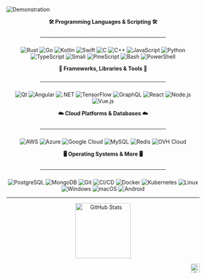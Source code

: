 ![Demonstration](https://imgur.com/a/lihW9he)


<p align="center">
  <strong>🛠️ Programming Languages & Scripting 🛠️</strong><br/><br/>
  <strong>─────────────────────────────────</strong><br/><br/>
  <img src="https://img.shields.io/badge/-Rust-black?style=for-the-badge&logo=rust&logoColor=white" alt="Rust"/>
  <img src="https://img.shields.io/badge/-Go-00ADD8?style=for-the-badge&logo=go&logoColor=white" alt="Go"/>
  <img src="https://img.shields.io/badge/-Kotlin-7F52FF?style=for-the-badge&logo=kotlin&logoColor=white" alt="Kotlin"/>
  <img src="https://img.shields.io/badge/-Swift-FA7343?style=for-the-badge&logo=swift&logoColor=white" alt="Swift"/>
  <img src="https://img.shields.io/badge/-C-A8B9CC?style=for-the-badge&logo=c&logoColor=white" alt="C"/>
  <img src="https://img.shields.io/badge/-C++-00599C?style=for-the-badge&logo=cplusplus&logoColor=white" alt="C++"/>
  <img src="https://img.shields.io/badge/-JavaScript-F7DF1E?style=for-the-badge&logo=javascript&logoColor=black" alt="JavaScript"/>
  <img src="https://img.shields.io/badge/-Python-3776AB?style=for-the-badge&logo=Python&logoColor=white" alt="Python"/>
  <img src="https://img.shields.io/badge/-TypeScript-3178C6?style=for-the-badge&logo=typescript&logoColor=white" alt="TypeScript"/>
  <img src="https://img.shields.io/badge/-Smali-78909C?style=for-the-badge&logo=android&logoColor=white" alt="Smali"/>
  <img src="https://img.shields.io/badge/-PineScript-2CA5A0?style=for-the-badge&logo=tradingview&logoColor=white" alt="PineScript"/>
  <img src="https://img.shields.io/badge/-Bash-4EAA25?style=for-the-badge&logo=gnu-bash&logoColor=white" alt="Bash"/>
  <img src="https://img.shields.io/badge/-PowerShell-5391FE?style=for-the-badge&logo=powershell&logoColor=white" alt="PowerShell"/>
</p>

<p align="center">
  <strong>🔧 Frameworks, Libraries & Tools 🔧</strong><br/><br/>
  <strong>─────────────────────────────────</strong><br/><br/>
  <img src="https://img.shields.io/badge/-Qt-41CD52?style=for-the-badge&logo=qt&logoColor=white" alt="Qt"/>
  <img src="https://img.shields.io/badge/-Angular-DD0031?style=for-the-badge&logo=angular&logoColor=white" alt="Angular"/>
  <img src="https://img.shields.io/badge/-.NET-512BD4?style=for-the-badge&logo=dotnet&logoColor=white" alt=".NET"/>
  <img src="https://img.shields.io/badge/-TensorFlow-FF6F00?style=for-the-badge&logo=tensorflow&logoColor=white" alt="TensorFlow"/>
  <img src="https://img.shields.io/badge/-GraphQL-E10098?style=for-the-badge&logo=graphql&logoColor=white" alt="GraphQL"/>
  <img src="https://img.shields.io/badge/-React-61DAFB?style=for-the-badge&logo=react&logoColor=black" alt="React"/>
  <img src="https://img.shields.io/badge/-Node.js-339933?style=for-the-badge&logo=nodedotjs&logoColor=white" alt="Node.js"/>
  <img src="https://img.shields.io/badge/-Vue.js-4FC08D?style=for-the-badge&logo=vuedotjs&logoColor=white" alt="Vue.js"/>
</p>

<p align="center">
  <strong>☁️ Cloud Platforms & Databases ☁️</strong><br/><br/>
  <strong>─────────────────────────────────</strong><br/><br/>
  <img src="https://img.shields.io/badge/-AWS-232F3E?style=for-the-badge&logo=amazonaws&logoColor=white" alt="AWS"/>
  <img src="https://img.shields.io/badge/-Azure-0078D4?style=for-the-badge&logo=microsoftazure&logoColor=white" alt="Azure"/>
  <img src="https://img.shields.io/badge/-Google%20Cloud-4285F4?style=for-the-badge&logo=googlecloud&logoColor=white" alt="Google Cloud"/>
  <img src="https://img.shields.io/badge/-MySQL-4479A1?style=for-the-badge&logo=mysql&logoColor=white" alt="MySQL"/>
  <img src="https://img.shields.io/badge/-Redis-DC382D?style=for-the-badge&logo=redis&logoColor=white" alt="Redis"/>
  <img src="https://img.shields.io/badge/-OVH%20Cloud-123F6D?style=for-the-badge&logo=ovh&logoColor=white" alt="OVH Cloud"/>
</p>

<p align="center">
  <strong>🖥️ Operating Systems & More 🖥️</strong><br/><br/>
  <strong>─────────────────────────────────</strong><br/><br/>
  <img src="https://img.shields.io/badge/-PostgreSQL-4169E1?style=for-the-badge&logo=postgresql&logoColor=white" alt="PostgreSQL"/>
  <img src="https://img.shields.io/badge/-MongoDB-47A248?style=for-the-badge&logo=mongodb&logoColor=white" alt="MongoDB"/>
  <img src="https://img.shields.io/badge/-Git-F05032?style=for-the-badge&logo=git&logoColor=white" alt="Git"/>
  <img src="https://img.shields.io/badge/-CI%2FCD-2088FF?style=for-the-badge&logo=githubactions&logoColor=white" alt="CI/CD"/>
  <img src="https://img.shields.io/badge/-Docker-2496ED?style=for-the-badge&logo=docker&logoColor=white" alt="Docker"/>
  <img src="https://img.shields.io/badge/-Kubernetes-326CE5?style=for-the-badge&logo=kubernetes&logoColor=white" alt="Kubernetes"/>
  <img src="https://img.shields.io/badge/-Linux-FCC624?style=for-the-badge&logo=linux&logoColor=black" alt="Linux"/>
  <img src="https://img.shields.io/badge/-Windows-0078D6?style=for-the-badge&logo=windows&logoColor=white" alt="Windows"/>
  <img src="https://img.shields.io/badge/-macOS-999999?style=for-the-badge&logo=apple&logoColor=white" alt="macOS"/>
  <img src="https://img.shields.io/badge/-Android-3DDC84?style=for-the-badge&logo=android&logoColor=white" alt="Android"/>
</p>

---
<p align="center">
  <img height="144" src="https://github-readme-stats.vercel.app/api?username=Nkipohcs&show_icons=true&theme=apprentice&hide=contribs,prs" alt="GitHub Stats"/>
</p>


<p align="right">
  <img height="23" src="https://komarev.com/ghpvc/?username=Nkipohcs&color=blue" alt="Profile views"/>
</p>
